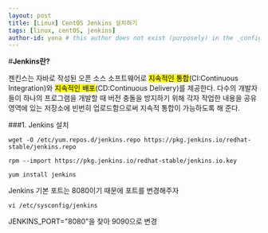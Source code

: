 ```yaml
---
layout: post
title: [Linux] CentOS Jenkins 설치하기
tags: [linux, centOS, jenkins]
author-id: yona # this author does not exist (purposely) in the _config.yml > authors
---
```



#**Jenkins란?**

 젠킨스는 자바로 작성된 오픈 소스 소프트웨어로 <mark>지속적인 통합</mark>(CI:Continuous Integration)와 <mark>지속적인 배포</mark>(CD:Continuous Delivery)를 제공한다. 
다수의 개발자들이 하나의 프로그램을 개발할 때 버전 충돌을 방지하기 위해 각자 작업한 내용을 공유 영역에 있는 저장소에 빈번히 업로드함으로써 지속적 통합이 가능하도록 해 준다.

 
###1. Jenkins 설치

```
wget -O /etc/yum.repos.d/jenkins.repo https://pkg.jenkins.io/redhat-stable/jenkins.repo

rpm --import https://pkg.jenkins.io/redhat-stable/jenkins.io.key

yum install jenkins
```
Jenkins 기본 포트는 8080이기 때문에 포트를 변경해주자 
```
vi /etc/sysconfig/jenkins
```
 
JENKINS_PORT="8080"을 찾아 9090으로 변경 



